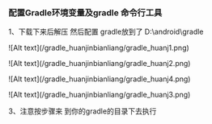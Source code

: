 ### 配置Gradle环境变量及gradle 命令行工具
<p>1、下载下来后解压 然后配置 gradle放到了 D:\android\gradle
<p> ![Alt text](/gradle_huanjinbianliang/gradle_huanj1.png)
<p>![Alt text](/gradle_huanjinbianliang/gradle_huanj2.png)
<p>  ![Alt text](/gradle_huanjinbianliang/gradle_huanj4.png)
<p>![Alt text](/gradle_huanjinbianliang/gradle_huanj3.png)
<p>3、注意按步骤来 到你的gradle的目录下去执行
